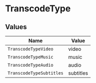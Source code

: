 # TranscodeType


## Values

| Name                     | Value                    |
| ------------------------ | ------------------------ |
| `TranscodeTypeVideo`     | video                    |
| `TranscodeTypeMusic`     | music                    |
| `TranscodeTypeAudio`     | audio                    |
| `TranscodeTypeSubtitles` | subtitles                |